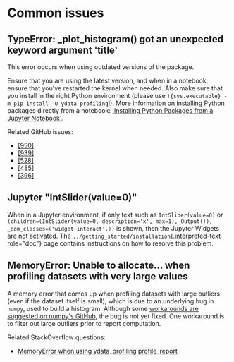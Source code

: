 # Common issues

## TypeError: \_plot_histogram() got an unexpected keyword argument \'title\'

This error occurs when using outdated versions of the package.

Ensure that you are using the latest version, and when in a notebook,
ensure that you\'ve restarted the kernel when needed. Also make sure
that you install in the right Python environment (please use
`!{sys.executable} -m pip install -U ydata-profiling`!). More
information on installing Python packages directly from a notebook:
[\'Installing Python Packages from a Jupyter
Notebook\'](https://jakevdp.github.io/blog/2017/12/05/installing-python-packages-from-jupyter/).

Related GitHub issues:

-   [\[950\]](https://github.com/ydataai/ydata-profiling/issues/950)
-   [\[939\]](https://github.com/ydataai/ydata-profiling/issues/939)
-   [\[528\]](https://github.com/ydataai/ydata-profiling/issues/528)
-   [\[485\]](https://github.com/ydataai/ydata-profiling/issues/485)
-   [\[396\]](https://github.com/ydataai/ydata-profiling/issues/396)

## Jupyter \"IntSlider(value=0)\"

When in a Jupyter environment, if only text such as `IntSlider(value=0)`
or
`(children=(IntSlider(value=0, description='x', max=1), Output()), _dom_classes=('widget-interact',))`
is shown, then the Jupyter Widgets are not activated. The
`../getting_started/installation`{.interpreted-text role="doc"} page
contains instructions on how to resolve this problem.

## MemoryError: Unable to allocate\... when profiling datasets with very large values

A memory error that comes up when profiling datasets with large outliers
(even if the dataset itself is small), which is due to an underlying bug
in `numpy`, used to build a histogram. Although some [workarounds are
suggested on numpy\'s
GitHub](https://github.com/numpy/numpy/issues/10297), the bug is not yet
fixed. One workaround is to filter out large outliers prior to report
computation.

Related StackOverflow questions:
-   [MemoryError when using ydata_profiling
    profile_report](https://stackoverflow.com/questions/67342168/memoryerror-when-using-pandas-profiling-profile-report)
